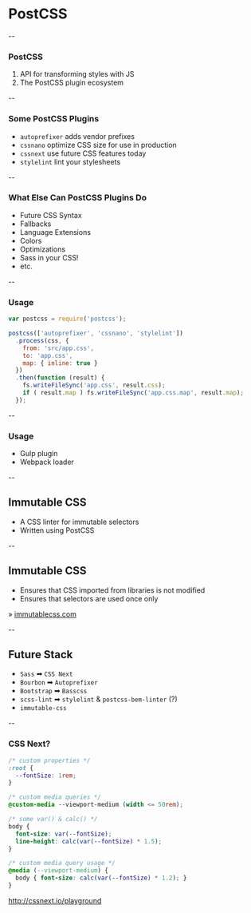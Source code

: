 
<!-- .slide: data-background="#ffcc33" class="th-yellow" -->
# PostCSS

--

### PostCSS

1. API for transforming styles with JS
2. The PostCSS plugin ecosystem

--

### Some PostCSS Plugins

- `autoprefixer` adds vendor prefixes
- `cssnano` optimize CSS size for use in production
- `cssnext` use future CSS features today
- `stylelint` lint your stylesheets

--

### What Else Can PostCSS Plugins Do
- Future CSS Syntax
- Fallbacks
- Language Extensions
- Colors
- Optimizations
- Sass in your CSS!
- etc.

--

### Usage

```js
var postcss = require('postcss');

postcss(['autoprefixer', 'cssnano', 'stylelint'])
  .process(css, {
    from: 'src/app.css',
    to: 'app.css',
    map: { inline: true }
  })
  .then(function (result) {
    fs.writeFileSync('app.css', result.css);
    if ( result.map ) fs.writeFileSync('app.css.map', result.map);
  });
```

--

### Usage

- Gulp plugin
- Webpack loader

--

## Immutable CSS

- A CSS linter for immutable selectors
- Written using PostCSS

--

## Immutable CSS

- Ensures that CSS imported from libraries is not modified
- Ensures that selectors are used once only

&raquo; [immutablecss.com](http://immutablecss.com)

--

## Future Stack

- `Sass` ➡ `CSS Next`
- `Bourbon` ➡ `Autoprefixer`
- `Bootstrap` ➡ `Basscss`
- `scss-lint` ➡ `stylelint` & `postcss-bem-linter` (?)
- `immutable-css`

--

### CSS Next?

```css
/* custom properties */
:root {
  --fontSize: 1rem;
}

/* custom media queries */
@custom-media --viewport-medium (width <= 50rem);

/* some var() & calc() */
body {
  font-size: var(--fontSize);
  line-height: calc(var(--fontSize) * 1.5);
}

/* custom media query usage */
@media (--viewport-medium) {
  body { font-size: calc(var(--fontSize) * 1.2); }
}
```

http://cssnext.io/playground
